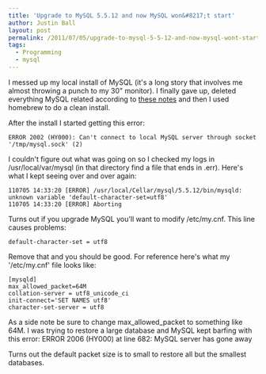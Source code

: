 ```yaml
---
title: 'Upgrade to MySQL 5.5.12 and now MySQL won&#8217;t start'
author: Justin Ball
layout: post
permalink: /2011/07/05/upgrade-to-mysql-5-5-12-and-now-mysql-wont-start/
tags:
  - Programming
  - mysql
---
```

I messed up my local install of MySQL (it's a long story that involves me almost throwing a punch to my 30" monitor). I finally gave up, deleted everything MySQL related according to [these notes][1] and then I used homebrew to do a clean install.

 [1]: http://akrabat.com/computing/uninstalling-mysql-on-mac-os-x-leopard/

After the install I started getting this error:

    ERROR 2002 (HY000): Can't connect to local MySQL server through socket '/tmp/mysql.sock' (2)


I couldn't figure out what was going on so I checked my logs in /usr/local/var/mysql (in that directory find a file that ends in .err). Here's what I kept seeing over and over again:

    110705 14:33:20 [ERROR] /usr/local/Cellar/mysql/5.5.12/bin/mysqld: unknown variable 'default-character-set=utf8'
    110705 14:33:20 [ERROR] Aborting


Turns out if you upgrade MySQL you'll want to modify /etc/my.cnf. This line causes problems:

    default-character-set = utf8


Remove that and you should be good. For reference here's what my '/etc/my.cnf' file looks like:

    [mysqld]
    max_allowed_packet=64M
    collation-server = utf8_unicode_ci
    init-connect='SET NAMES utf8'
    character-set-server = utf8


As a side note be sure to change max\_allowed\_packet to something like 64M. I was trying to restore a large database and MySQL kept barfing with this error:
ERROR 2006 (HY000) at line 682: MySQL server has gone away

Turns out the default packet size is to small to restore all but the smallest databases.